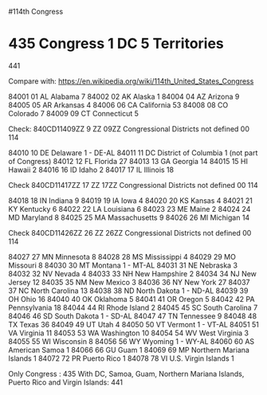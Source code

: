 #114th Congress

435 Congress
1 DC
5 Territories
=
441

Compare with: https://en.wikipedia.org/wiki/114th_United_States_Congress

84001	01	AL	Alabama	7 
84002	02	AK	Alaska	1
84004	04	AZ	Arizona	9
84005	05	AR	Arkansas 4
84006	06	CA	California 53
84008	08	CO	Colorado 7
84009	09	CT	Connecticut	5

Check: 840CD11409ZZ          9         ZZ  09ZZ Congressional Districts not defined   00     114


84010	10	DE	Delaware	         1 - DE-AL
84011	11	DC	District of Columbia 1 (not part of Congress)
84012	12	FL	Florida	27 
84013	13	GA	Georgia	14
84015	15	HI	Hawaii 2
84016	16	ID	Idaho 2
84017	17	IL	Illinois 18

Check 840CD11417ZZ         17         ZZ  17ZZ       Congressional Districts not defined   00     114

84018	18	IN	Indiana 9
84019	19	IA	Iowa	4
84020	20	KS	Kansas	4
84021	21	KY	Kentucky 6
84022	22	LA	Louisiana 6
84023	23	ME	Maine	2
84024	24	MD	Maryland  8
84025	25	MA	Massachusetts 9
84026	26	MI	Michigan	14

Check 840CD11426ZZ         26         ZZ  26ZZ       Congressional Districts not defined   00     114

84027	27	MN	Minnesota 8
84028	28	MS	Mississippi	4
84029	29	MO	Missouri	8
84030	30	MT	Montana	1 - MT-AL
84031	31	NE	Nebraska 3
84032	32	NV	Nevada	4
84033	33	NH	New Hampshire	2
84034	34	NJ	New Jersey	12
84035	35	NM	New Mexico	3
84036	36	NY	New York	27
84037	37	NC	North Carolina	13
84038	38	ND	North Dakota	1 - ND-AL
84039	39	OH	Ohio	16
84040	40	OK	Oklahoma	5
84041	41	OR	Oregon	5
84042	42	PA	Pennsylvania	18
84044	44	RI	Rhode Island	2
84045	45	SC	South Carolina	7
84046	46	SD	South Dakota	1 - SD-AL
84047	47	TN	Tennessee	9
84048	48	TX	Texas	36
84049	49	UT	Utah	4
84050	50	VT	Vermont	1 - VT-AL
84051	51	VA	Virginia	11
84053	53	WA	Washington	10
84054	54	WV	West Virginia	3 
84055	55	WI	Wisconsin	8
84056	56	WY	Wyoming	1 - WY-AL
84060	60	AS	American Samoa	1
84066	66	GU	Guam	1
84069	69	MP	Northern Mariana Islands 1
84072	72	PR	Puerto Rico	1
84078	78	VI	U.S. Virgin Islands	1

Only Congress : 435
With DC, Samoa, Guam, Northern Mariana Islands, Puerto Rico and Virgin Islands: 441





